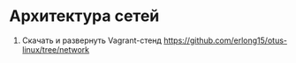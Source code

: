 # Архитектура сетей
1. Скачать и развернуть Vagrant-стенд https://github.com/erlong15/otus-linux/tree/network
